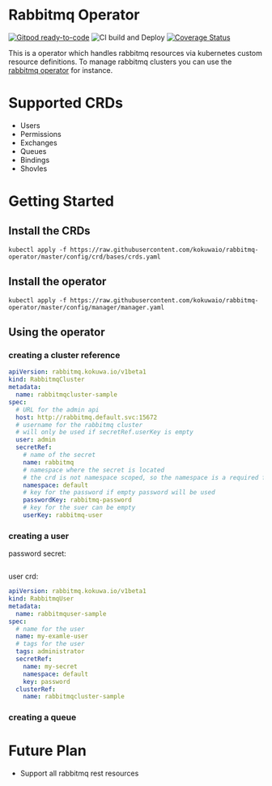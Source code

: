 # Rabbitmq Operator

[![Gitpod ready-to-code](https://img.shields.io/badge/Gitpod-ready--to--code-blue?logo=gitpod)](https://gitpod.io/from-referrer/)
![CI build and Deploy](https://github.com/kokuwaio/rabbitmq-operator/workflows/CI%20build%20and%20Deploy/badge.svg)
[![Coverage Status](https://coveralls.io/repos/github/kokuwaio/rabbitmq-operator/badge.svg?branch=master)](https://coveralls.io/github/kokuwaio/rabbitmq-operator?branch=master)

This is a operator which handles rabbitmq resources via kubernetes custom resource definitions.
To manage rabbitmq clusters you can use the [rabbitmq operator](https://github.com/rabbitmq/cluster-operator) for instance.

# Supported CRDs

- Users
- Permissions
- Exchanges
- Queues
- Bindings
- Shovles

# Getting Started

## Install the CRDs

```console
kubectl apply -f https://raw.githubusercontent.com/kokuwaio/rabbitmq-operator/master/config/crd/bases/crds.yaml
```

## Install the operator

```console
kubectl apply -f https://raw.githubusercontent.com/kokuwaio/rabbitmq-operator/master/config/manager/manager.yaml
```

## Using the operator

### creating a cluster reference

```yaml
apiVersion: rabbitmq.kokuwa.io/v1beta1
kind: RabbitmqCluster
metadata:
  name: rabbitmqcluster-sample
spec:
  # URL for the admin api
  host: http://rabbitmq.default.svc:15672
  # username for the rabbitmq cluster
  # will only be used if secretRef.userKey is empty
  user: admin
  secretRef:
    # name of the secret
    name: rabbitmq
    # namespace where the secret is located
    # the crd is not namespace scoped, so the namespace is a required field
    namespace: default
    # key for the password if empty password will be used
    passwordKey: rabbitmq-password
    # key for the suer can be empty
    userKey: rabbitmq-user
```

### creating a user

password secret:

```yaml

```

user crd:

```yaml
apiVersion: rabbitmq.kokuwa.io/v1beta1
kind: RabbitmqUser
metadata:
  name: rabbitmquser-sample
spec:
  # name for the user
  name: my-examle-user
  # tags for the user
  tags: administrator
  secretRef:
    name: my-secret
    namespace: default
    key: password
  clusterRef:
    name: rabbitmqcluster-sample
```

### creating a queue


# Future Plan

- Support all rabbitmq rest resources
